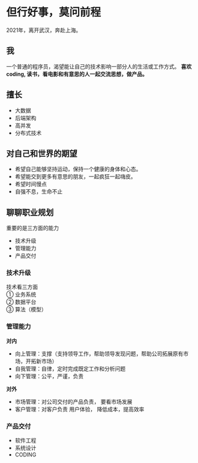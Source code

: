 # 但行好事，莫问前程

2021年，离开武汉，奔赴上海。

## 我
一个普通的程序员，渴望能让自己的技术影响一部分人的生活或工作方式。
**喜欢coding, 读书，看电影和有意思的人一起交流思想，做产品。**

## 擅长
* 大数据
* 后端架构
* 高并发
* 分布式技术

## 对自己和世界的期望
- 希望自己能够坚持运动，保持一个健康的身体和心态。
- 希望能交到更多有意思的朋友，一起疯狂一起嗨皮。
- 希望时间慢点
- 自强不息，生命不止

## 聊聊职业规划

重要的是三方面的能力
- 技术升级
- 管理能力
- 产品交付

### 技术升级

技术看三方面  
 ① 业务系统  
 ② 数据平台    
 ③ 算法（模型）

### 管理能力
**对内**
- 向上管理：支撑（支持领导工作，帮助领导发现问题，帮助公司拓展原有市场，开拓新市场）
- 自我管理：自律，定时完成既定工作和分析问题
- 向下管理：公平，严谨，负责

**对外**
- 市场管理：对公司交付的产品负责， 要看市场发展
- 客户管理：对客户负责
用户体验， 降低成本，提高效率

### 产品交付
- 软件工程
- 系统设计
- CODING
